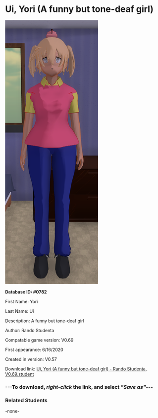 # Ui, Yori (A funny but tone-deaf girl)

<img src="../../Files/Images/Ui, Yori (A funny but tone-deaf girl).png" title="Ui, Yori (A funny but tone-deaf girl) - Rando Studenta, V0.69">

**Database ID: #0782**

First Name: Yori

Last Name: Ui

Description: A funny but tone-deaf girl

Author: Rando Studenta

Compatable game version: V0.69

First appearance: 6/16/2020

Created in version: V0.57

Download link: <a href="https://raw.githubusercontent.com/Arbiter1223/Daigaku-Gurashi-Custom-Students/master/Files/Student%20Files/Ui%2C%20Yori%20(A%20funny%20but%20tone-deaf%20girl)%20-%20Rando%20Studenta%2C%20V0.69.student">Ui, Yori (A funny but tone-deaf girl) - Rando Studenta, V0.69.student</a>

### ---**To download, _right-click_ the link, and select _"Save as"_**---

### Related Students

-none-
